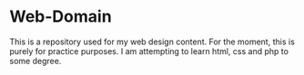 # Web-Domain

This is a repository used for my web design content. For the moment, this is purely for practice purposes. I am attempting to learn html, css and php to some degree.
